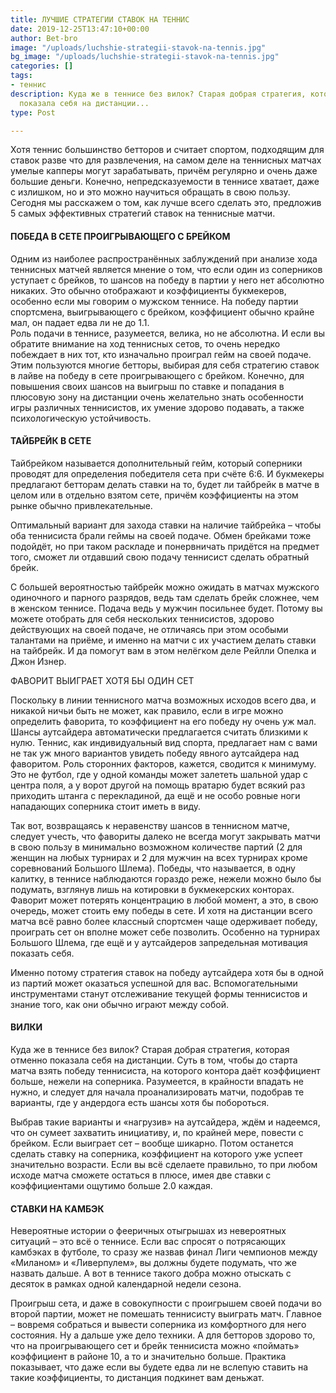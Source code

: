 ```yaml
---
title: ЛУЧШИЕ СТРАТЕГИИ СТАВОК НА ТЕННИС
date: 2019-12-25T13:47:10+00:00
author: Bet-bro
image: "/uploads/luchshie-strategii-stavok-na-tennis.jpg"
bg_image: "/uploads/luchshie-strategii-stavok-na-tennis.jpg"
categories: []
tags:
- теннис
description: Куда же в теннисе без вилок? Старая добрая стратегия, которая отменно
  показала себя на дистанции...
type: Post

---
```

Хотя теннис большинство бетторов и считает спортом, подходящим для ставок разве что для развлечения, на самом деле на теннисных матчах умелые капперы могут зарабатывать, причём регулярно и очень даже большие деньги. Конечно, непредсказуемости в теннисе хватает, даже с излишком, но и это можно научиться обращать в свою пользу. Сегодня мы расскажем о том, как лучше всего сделать это, предложив 5 самых эффективных стратегий ставок на теннисные матчи.

#### ПОБЕДА В СЕТЕ ПРОИГРЫВАЮЩЕГО С БРЕЙКОМ

Одним из наиболее распространённых заблуждений при анализе хода теннисных матчей является мнение о том, что если один из соперников уступает с брейков, то шансов на победу в партии у него нет абсолютно никаких. Это обычно отображают и коэффициенты букмекеров, особенно если мы говорим о мужском теннисе. На победу партии спортсмена, выигрывающего с брейком, коэффициент обычно крайне мал, он падает едва ли не до 1.1.  
Роль подачи в теннисе, разумеется, велика, но не абсолютна. И если вы обратите внимание на ход теннисных сетов, то очень нередко побеждает в них тот, кто изначально проиграл гейм на своей подаче. Этим пользуются многие бетторы, выбирая для себя стратегию ставок в лайве на победу в сете проигрывающего с брейком. Конечно, для повышения своих шансов на выигрыш по ставке и попадания в плюсовую зону на дистанции очень желательно знать особенности игры различных теннисистов, их умение здорово подавать, а также психологическую устойчивость.

#### ТАЙБРЕЙК В СЕТЕ

Тайбрейком называется дополнительный гейм, который соперники проводят для определения победителя сета при счёте 6:6. И букмекеры предлагают бетторам делать ставки на то, будет ли тайбрейк в матче в целом или в отдельно взятом сете, причём коэффициенты на этом рынке обычно привлекательные.

Оптимальный вариант для захода ставки на наличие тайбрейка – чтобы оба теннисиста брали геймы на своей подаче. Обмен брейками тоже подойдёт, но при таком раскладе и понервничать придётся на предмет того, сможет ли отдавший свою подачу теннисист сделать обратный брейк.

С большей вероятностью тайбрейк можно ожидать в матчах мужского одиночного и парного разрядов, ведь там сделать брейк сложнее, чем в женском теннисе. Подача ведь у мужчин посильнее будет. Потому вы можете отобрать для себя нескольких теннисистов, здорово действующих на своей подаче, не отличаясь при этом особыми талантами на приёме, и именно на матчи с их участием делать ставки на тайбрейк. И да помогут вам в этом нелёгком деле Рейлли Опелка и Джон Изнер.

ФАВОРИТ ВЫИГРАЕТ ХОТЯ БЫ ОДИН СЕТ

Поскольку в линии теннисного матча возможных исходов всего два, и никакой ничьи быть не может, как правило, если в игре можно определить фаворита, то коэффициент на его победу ну очень уж мал. Шансы аутсайдера автоматически предлагается считать близкими к нулю. Теннис, как индивидуальный вид спорта, предлагает нам с вами не так уж много вариантов увидеть победу явного аутсайдера над фаворитом. Роль сторонних факторов, кажется, сводится к минимуму. Это не футбол, где у одной команды может залететь шальной удар с центра поля, а у ворот другой на помощь вратарю будет всякий раз приходить штанга с перекладиной, да ещё и не особо ровные ноги нападающих соперника стоит иметь в виду.

Так вот, возвращаясь к неравенству шансов в теннисном матче, следует учесть, что фавориты далеко не всегда могут закрывать матчи в свою пользу в минимально возможном количестве партий (2 для женщин на любых турнирах и 2 для мужчин на всех турнирах кроме соревнований Большого Шлема). Победы, что называется, в одну калитку, в теннисе наблюдаются гораздо реже, нежели можно было бы подумать, взглянув лишь на котировки в букмекерских конторах. Фаворит может потерять концентрацию в любой момент, а это, в свою очередь, может стоить ему победы в сете. И хотя на дистанции всего матча всё равно более классный спортсмен чаще одерживает победу, проиграть сет он вполне может себе позволить. Особенно на турнирах Большого Шлема, где ещё и у аутсайдеров запредельная мотивация показать себя.

Именно потому стратегия ставок на победу аутсайдера хотя бы в одной из партий может оказаться успешной для вас. Вспомогательными инструментами станут отслеживание текущей формы теннисистов и знание того, как они обычно играют между собой.

#### ВИЛКИ

Куда же в теннисе без вилок? Старая добрая стратегия, которая отменно показала себя на дистанции. Суть в том, чтобы до старта матча взять победу теннисиста, на которого контора даёт коэффициент больше, нежели на соперника. Разумеется, в крайности впадать не нужно, и следует для начала проанализировать матчи, подобрав те варианты, где у андердога есть шансы хотя бы побороться.

Выбрав такие варианты и «нагрузив» на аутсайдера, ждём и надеемся, что он сумеет захватить инициативу, и, по крайней мере, повести с брейком. Если выиграет сет – вообще шикарно. Потом останется сделать ставку на соперника, коэффициент на которого уже успеет значительно возрасти. Если вы всё сделаете правильно, то при любом исходе матча сможете остаться в плюсе, имея две ставки с коэффициентами ощутимо больше 2.0 каждая.

#### СТАВКИ НА КАМБЭК

Невероятные истории о фееричных отыгрышах из невероятных ситуаций – это всё о теннисе. Если вас спросят о потрясающих камбэках в футболе, то сразу же назвав финал Лиги чемпионов между «Миланом» и «Ливерпулем», вы должны будете подумать, что же назвать дальше. А вот в теннисе такого добра можно отыскать с десяток в рамках одной календарной недели сезона.

Проигрыш сета, и даже в совокупности с проигрышем своей подачи во второй партии, может не помешать теннисисту выиграть матч. Главное – вовремя собраться и вывести соперника из комфортного для него состояния. Ну а дальше уже дело техники. А для бетторов здорово то, что на проигрывающего сет и брейк теннисиста можно «поймать» коэффициент в районе 10, а то и значительно больше. Практика показывает, что даже если вы будете едва ли не вслепую ставить на такие коэффициенты, то дистанция подкинет вам деньжат.